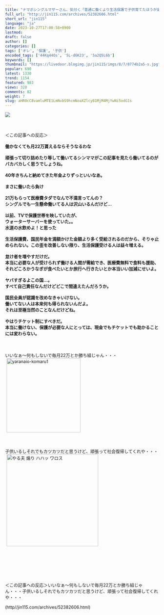 ```yaml
---
title: "ナマポシングルマザーさん、気付く「普通に働くより生活保護で子供育てたほうが楽ぢゃん・・・」 "
full_url: "http://jin115.com/archives/52382606.html"
short_url: "jin115"
language: "ja"
date: 2023-10-27T17:00:58+0900
lastmod: 
draft: false
author: []
categories: []
tags: ['オレ', '保護', '子供']
encoded_tags: ['44Kq44Os', '5L-d6K23', '5a2Q5L6b']
keywords: []
thumbnail: "https://livedoor.blogimg.jp/jin115/imgs/8/7/8774b2a5-s.jpg"
popular: 690
latest: 1330
trend: 1154
featured: 983
views: 328
comments: 82
weight: 7
slug: aHR0cC8vamluMTE1LmNvbS9hcmNoaXZlcy81MjM4MjYwNi5odG1s
---
```


![](https://livedoor.blogimg.jp/jin115/imgs/8/7/8774b2a5-s.jpg)

<div><a name='more'></a> <br> <br> ＜この記事への反応＞<br> <br> <b>働かなくても月22万貰えるならそうなるわな</b><br> <br> <b>頑張って切り詰めたり等して働いてるシンママがこの記事を見たら働いてるのがバカバカしく思うでしょうね。</b><br> <br> <b>40年きちんと納めてきた年金よりずっといいなあ。</b><br> <br> <b>まさに働いたら負け</b><br> <br> <b>21万もらって医療費タダでなんで不満言ってんの？<br> シングルでも一生懸命働いてる人は沢山いるんだけど…</b><br> <br> <b>以前、TVで保護世帯を映していたが、<br> ウォーターサーバーを使っていた。。<br> 水道の水飲めよ！と思った</b><br> <br> <b>生活保護費、国民年金を満額かけた金額より多く受給されるのだから、そりゃ止められない。この歪を改善しない限り、生活保護受ける人は益々増える。</b><br> <br> <b>怠け者を増やすだけだ。<br> 本当に必要な人が受けられず働ける人間が需給でき、医療費無料で食料も援助、それどころかうなぎが食べたいとか旅行へ行きたいとか本当いい加減にせいよ。</b><br> <br> <b>ヤバすぎるよこの国…。<br> すべて自己責任なんだけどどこで間違えたんだろうか。<br> <br> 国民全員が認識を改めなきゃいけない。<br> 働いてない人は本来何も得られないんだよ。<br> それは至極当然のことなんだけどね。</b><br> <br> <b>やはりチケット制にすべきだ。<br> 本当に働けない、保護が必要な人にとっては、現金でもチケットでも助かることには変わらない。</b><br> <br> <br> <br> いいなぁ〜何もしないで毎月22万とか勝ち組じゃん・・・<br> <img src='https//livedoor.blogimg.jp/jin115/imgs/2/f/2fcd8579.gif' alt='yaranaio-komaru1' width='242' border='0' hspace='5' class='pict'><br> <br> <br> <br> 子供いるしそれでもカツカツだと思うけど、頑張って社会復帰してくれや・・・<br> <img src='https//livedoor.blogimg.jp/jin115/imgs/1/4/14f7a3f5.gif' alt='やる夫 煽り ハハッ ワロス' width='300' border='0' hspace='5' class='pict'><br> <br> <br> <br> <br> <br> <br> <p>＜この記事への反応＞いいなぁ〜何もしないで毎月22万とか勝ち組じゃん・・・子供いるしそれでもカツカツだと思うけど、頑張って社会復帰してくれや・・・</p></div>

(http//jin115.com/archives/52382606.html)
